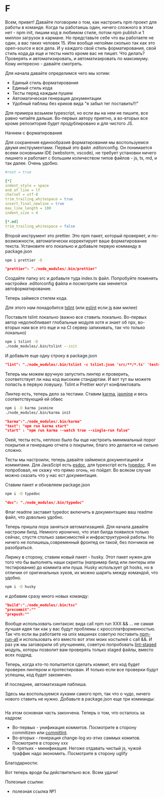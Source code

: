 # F

Всем, привет! Давайте поговорим о том, как настроить npm проект для работы в команде. Когда ты работаешь один, ничего сложного в этом нет - npm init, пишим код в любимом стиле, потом npm publish и 1 миллон загрузок в кармане. Но представьте себе что вы работаете не один, а вас таких человек 15. Или вообще непойми сколько так как это open-source и все дела. И у каждого свой стиль форматирования, свой стиль кода,да еще и тесты никто кроме вас не пишет. Что делать? Проверять и автоматизировать, и автоматизировать по максимуму. Кому интересно - давайте смотреть.

Для начала давайте определимся чего мы хотим:

* Единый стиль форматирования
* Единый стиль кода
* Тесты перед каждым пушем
* Автоматическая генерация документации
* Удобный паблиш без криков вида "я забыл тег поставить!!!"

Для примера возьмем typescript, но если вы на нем не пишите, все равно читайте дальше. Во-первых автору приятно, а во-вторых все кроме репозитория будет продублировано и для чистого JS.

Начнем с форматирования

Для сохранения единообразия форматирования мы воспользуемся двумя инструментами. Первый это файл .editorconfig. Он понимается всеми основными IDE (webstorm, vscode), не требует установки ничего лишнего и работает с большим количеством типов файлов - js, ts, md, и так далее. Очень удобно.

```yml
#root = true

[*]
indent_style = space
end_of_line = lf
charset = utf-8
trim_trailing_whitespace = true
insert_final_newline = true
max_line_length = 100
indent_size = 4

[*.md]
trim_trailing_whitespace = false
```

Второй инструмент это prettier. Это npm пакет, который проверяет, и по-возможности, автоматически корректирует ваше форматирование текста. Установите его локально и добавьте первую комманду в package.json

```cmd
npm i prettier -D
```

```json
"prettier": "./node_modules/.bin/prettier"
```

Создайте папку src и добавьте туда index.ts файл. Попробуйте поменять настройки .editorconfig файла и посмотрите как меняется автоформатирование.

Теперь займеся стилем кода.

Для этого нам понадобится [tslint](https://palantir.github.io/tslint/) (или [eslint](https://eslint.org/) если [js](https://ru.wikipedia.org/wiki/Java) вам милее)

Поставьте tslint локально (важно все ставить локально. Во-первых автор недолюбливает глобальные модуля хотя и знает об npx, во-вторых нам все это еще и на CI сервер запихивать, так что только локально)

```cmd
npm i tslint -D
./node_modules/.bin/tslint --init
```

И добавьте еще одну строку в package.json

```json
"lint": "./node_modules/.bin/tslint -c tslint.json 'src/**/*.ts' 'tests/**/*.spec.ts'",
```

Теперь мы можем вручную запустить линтер и проверить, соответствует ли наш код высоким стандартам. И вот тут вы можете попасть в первую ловушку. Tslint и Prettier могут конфликтовать

Линтер есть, теперь дело за тестами.
Ставим [karma](http://karma-runner.github.io/2.0/index.html), [jasmine](https://jasmine.github.io/) и весь соответствующий ей обвес

```cmd
npm i -D karma jasmine
./node_modules/.bin/karma init
```

```json
"karma":"./node_modules/.bin/karma"
"test": "npm run karma start"
"start" : "npm run karma --watch true --single-run false"
```

Окей, тесты есть, неплохо было бы еще настроить минимальный порог покрытия и генерацию отчета о покрытии, благо это делается не сильно сложно.

Тесты мы настроили, теперь давайте займемся документацией и коммитами. Для JavaScipt есть [esdoc](https://esdoc.org/), для typescript есть [typedoc](http://typedoc.org/). Я их попробовал, не скажу что прямо огонь, но пойдет. Во всяком случае можно сказать что у нас ест документация.

Ставим пакет и обновляем package.json

```cmd
npm i -D typedoc
```

```json
"doc": "./node_modules/.bin/typedoc"
```

Флаг readme заставит typedoc включить в документацию ваш readme файл, что довольно удобно.

Теперь пришла пора заняться автоматизацией. Для начала давайте настроим билд. Немного иронично, что этап билда появился только сейчас, спустя столько зависимостей и инфраструктурной работы. Но ничего не попишешь,современный фронтед он такой, без пончиков не разобраться.

Лирику в сторону, ставим новый пакет - husky. Этот пакет нужен для того что бы выполнять наши скрипты (например билд или линтеры или тестирование) до коммита или пуша. Husky использует git hooks, но в отличии от оригинальных хуков, их можно шарить между командой, что удобно.

```cmd
npm i -D husky
```

и добавим сразу много новых команду:

```json
"build":"./node_modules/.bin/tsc"
"precommit":""
"prepush:""
```

Вообще использовать синтаксис вида call npm run XXX && ... не самая лучшая идея так как у вас будут проблемы с кроссплатформенностью. Так что если вы работаете на unix машинах советую поставить [npm-run-all](https://www.npmjs.com/package/npm-run-all) и использовать его вместо вот этих моих костылей с call &&. И раз уж мы заговорили об улучшениях, советую попробовать [lint-staged](https://www.npmjs.com/package/lint-staged) модуль, которы позволит вам проверять только staged файлы, вместо всех подряд.

Теперь, когда кто-то попытается сделать коммит, его код будет проверен линтером и протестирован. И только если все проверки будут успешны, код будет закомичен.

И последнее, автоматизация паблиша.

Здесь мы воспользуемся хуками самого npm, так что о чудо, ничего нового ставить не нужно. Добавьте в package.json еще три комманды:

```json
```

На этом основная часть закончена. Теперь о том, что осталось за кадром:

* Во-первых - унификация коммитов. Посмотрите в сторону commitizen или [commitlint](https://github.com/marionebl/commitlint).
* Во-вторых - генерация change-log из-этих саммых комитов. Посмотрите в сторону ххх
* В-третьих - минификация. Негоже отдавать чистый js, чужой траффик надо экономить. Посмотрите в сторону uglify

Благодарности:

Вот теперь вроде бы действительно все. Всем удачи!

Полезные ссылки:

* полезная ссылка №1
